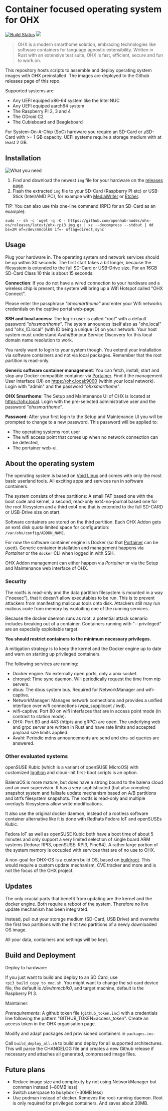# Container focused operating system for OHX

[![Build Status](https://github.com/openhab-nodes/ohx-os/workflows/test/badge.svg)](https://github.com/openhab-nodes/ohx-os/actions)
[![](https://img.shields.io/badge/license-MIT-blue.svg)](http://opensource.org/licenses/MIT)

> OHX is a modern smarthome solution, embracing technologies like software containers for language agnostic extensibility. Written in Rust with an extensive test suite, OHX is fast, efficient, secure and fun to work on.

This repository hosts scripts to assemble and deploy operating system images with OHX preinstalled.
The images are deployed to the Github releases page of this repo.

Supported systems are:
* Any UEFI equiped x86-64 system like the Intel NUC
* Any UEFI equiped aarch64 system
* The Raspberry PI 2, 3 and 4
* The ODroid C2
* The Cubieboard and Beagleboard

For System-On-A-Chip (SoC) hardware you require an SD-Card or µSD-Card with >= 1 GB capacity.
UEFI systems require a storage medium with at least 2 GB.

## Installation

![What you need](doc/what_you_need.png)

1. Find and download the newest `img` file for your hardware on the [releases page](https://github.com/openhab-nodes/ohx-os/releases).
2. Flash the extracted `img` file to your SD-Card (Raspberry PI etc) or USB-Stick (Intel/AMD PC),
   for example with [MediaWriter](https://github.com/FedoraQt/MediaWriter/releases) or [Etcher](https://www.balena.io/etcher/).

TIP: You can also use this one-line command (RPI3 for an SD-Card as an example):
```
sudo -- sh -c 'wget -q -O - https://github.com/openhab-nodes/ohx-os/releases/latest/ohx-rpi3.img.gz | xz --decompress --stdout | dd bs=2M of=/dev/mmcblk0 if=- oflag=direct,sync'
```

## Usage

Plug your hardware in. The operating system and network services should be up within 30 seconds.
The first start takes a bit longer, because the filesystem is extended to the full SD-Card or USB-Drive size.
For an 16GB SD-Card Class 10 this is about 15 seconds.

**Connection**:
If you do not have a wired connection to your hardware and a wireless chip is present,
the system will bring up a Wifi Hotspot called "OHX Connect".

Please enter the passphrase *"ohxsmarthome"* and enter your Wifi networks credentials
on the captive portal web-page.

**SSH and local access:**
The log-in user is called "root" with a default password *"ohxsmarthome"*.
The sytem announces itself also as "ohx.local" and "ohx_ID.local" (with ID being a unique ID) on your network.
Your host system must understand Avahi/Bonjour Service Discovery for this local domain name resolution to work.

You rarely want to login to your system though.
You extend your installation via software containers and not via local packages.
Remember that the root partition is read-only.

**Generic software container management**:
You can fetch, install, start and stop any Docker compatible container via [Portainer](https://www.portainer.io/).
Find it the management User Interface (UI) on https://ohx.local:9000 (within your local network).
Login with "admin" and the password *"ohxsmarthome"*.

**OHX Smarthome**:
The Setup and Maintenance UI of OHX is located at https://ohx.local.
Login with the pre-selected administrative user and the password *"ohxsmarthome"*.

**Password**: After your first login to the Setup and Maintenance UI you will be prompted to
change to a new password. This password will be applied to:
- The operating systems root user
- The wifi access point that comes up when no network connection can be detected,
- The portainer web-ui.

## About the operating system

The operating system is based on [Void Linux](https://voidlinux.org/) and comes with only the most basic userland tools.
All exciting apps and services run in software containers.

The system consists of three partitions:
A small FAT based one with the boot code and kernel, a second, read-only ext4-no-journal based one for the root filesystem
and a third ext4 one that is extended to the full SD-CARD or USB-Drive size on start.

Software containers are stored on the third partition.
Each OHX Addon gets an ext4 disk quota limited space for configuration: `/var/ohx/config/ADDON_NAME`.

For now the software container engine is Docker (so that [Portainer](https://www.portainer.io/) can be used).
Generic container installation and management happens via *Portainer* or the `docker` CLI when logged in with SSH.

OHX Addon management can either happen via *Portainer* or via the Setup and Maintenance web interface of OHX.

### Security

The rootfs is read-only and the data partition filesystem is mounted in a way ("noexec"), that it doesn't allow executables to be run.
This is to prevent attackers from manifesting malicous tools onto disk.
Attackers still may run malious code from memory by exploiting one of the running services.

Because the docker daemon runs as root, a potential attack scenario includes breaking out of a container.
Containers running with "--privileged" are an especially exploitable target.

**You should restrict containers to the minimum necessary privileges.**

A mitigation strategy is to keep the kernel and the Docker engine up to date
and warn on starting up privileged containers.

The following services are running:

* Docker engine. No externally open ports, only a unix socket.
* chronyd: Time sync daemon. Will periodically request the time from ntp servers.
* dbus: The dbus system bus. Required for NetworkManager and wifi-captive.
* NetworkManager: Manages network connections and provides a unified interface over wifi connections (wpa_supplicant / iwd).
* wifi-captive: Port 80 on wifi interfaces that are in access point mode (in contrast to station mode).
* OHX: Port 80 and 443 (http/s and gRPC) are open.
  The underlying web and grpc server are written in Rust and have rate limits and accepted payload size limits applied.
* Avahi: Periodic mdns announcements are send and dns-sd queries are answered.

### Other evaluated systems

openSUSE Kubic (which is a variant of openSUSE MicroOS) with customized [Ignition](https://en.opensuse.org/Kubic:MicroOS/Ignition)
and cloud-init first-boot scripts is an option.

BalenaOS is more mature, but does have a strong bound to the balena cloud and an own supervisior. 
It has a very sophisticated (but also complex) snapshot system and failsafe update mechanism based on A/B partitions and btrfs filesystem snapshots. The rootfs is read-only and multiple overlayfs filesystems allow write modifications.

It also use the original docker daemon, instead of a rootless software container alternative like it is done with Redhats Fedora IoT and openSUSEs Kubic.

Fedora IoT as well as openSUSE Kubic both have a boot time of about 5 minutes and only support a very limited selection of single board ARM systems (fedora: RPI3, openSUSE: RPI3, Pine64). A rather large portion of the system memory is occupied with services that are of no use to OHX.

A non-goal for OHX-OS is a custom build OS, based on [buildroot](https://buildroot.org/).
This would require a custom update mechanism, CVE tracker and more and is not the focus of the OHX project.

## Updates

The only crucial parts that benefit from updating are the kernel and the docker engine.
Both require a reboot of the system. Therefore no live update mechanism has been integrated.

Instead, pull out your storage medium (SD-Card, USB Drive) and overwrite the first two partitions
with the first two partitions of a newly downloaded OS image.

All your data, containers and settings will be kept.

## Build and Deployment

Deploy to hardware:

If you just want to build and deploy to an SD Card, use `rpi3_build_copy_to_mmc.sh`.
You might want to change the sd-card device file, the default is */dev/mmcblk0*,
and target machine, default is the Raspberry PI 3.

Maintainer:

*Prerequirements*: A github token file (`github_token.inc`) with a credentials line following the pattern "GITHUB_TOKEN=access_token". Create an access token in the OHX organisation page.

Modify and adapt packages and provisioned containers in `packages.inc`.

Call `build_deploy_all.sh` to build and deploy for all supported architectures.
This will parse the CHANGELOG file and creates a new Github release if necessary
and attaches all generated, compressed image files.

## Future plans

* Reduce image size and complexity by not using NetworkManager but connman instead (~80MB less)
* Switch userspace to busybox (~30MB less)
* Use podman instead of docker. Removes the root-running daemon. Root is only required for privileged containers. And saves about 20MB.
